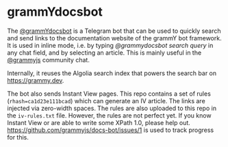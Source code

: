 # grammYdocsbot

The [@grammYdocsbot](https://t.me/grammYdocsbot) is a Telegram bot that can be used to quickly search and send links to the documentation website of the grammY bot framework.
It is used in inline mode, i.e. by typing _@grammydocsbot search query_ in any chat field, and by selecting an article.
This is mainly useful in the [@grammyjs](https://t.me/grammyjs) community chat.

Internally, it reuses the Algolia search index that powers the search bar on <https://grammy.dev>.

The bot also sends Instant View pages.
This repo contains a set of rules (`rhash=ca1d23e111bcad`) which can generate an IV article.
The links are injected via zero-width spaces.
The rules are also uploaded to this repo in the `iv-rules.txt` file.
However, the rules are not perfect yet.
If you know Instant View or are able to write some XPath 1.0, please help out.
https://github.com/grammyjs/docs-bot/issues/1 is used to track progress for this.
